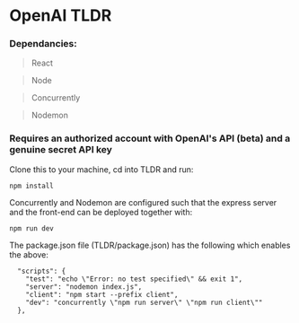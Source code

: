 # OpenAI TLDR

### Dependancies:
> React

> Node

> Concurrently 

> Nodemon 

### Requires an authorized account with OpenAI's API (beta) and a genuine secret API key

Clone this to your machine, cd into TLDR and run:

```
npm install
```
Concurrently and Nodemon are configured such that the express server and the front-end can be deployed together with:
```
npm run dev
```
The package.json file (TLDR/package.json) has the following which enables the above:
```
  "scripts": {
    "test": "echo \"Error: no test specified\" && exit 1",
    "server": "nodemon index.js",
    "client": "npm start --prefix client",
    "dev": "concurrently \"npm run server\" \"npm run client\""
  },
```
